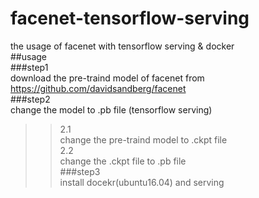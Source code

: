 # facenet-tensorflow-serving
the usage of facenet with tensorflow serving & docker<br> 
##usage<br> 
###step1<br> 
download the pre-traind model of facenet from https://github.com/davidsandberg/facenet<br> 
###step2<br> 
change the model to .pb file (tensorflow serving)<br> 
>>2.1<br> 
>>change the pre-traind model to .ckpt file <br> 
>>2.2<br> 
>>change the .ckpt file to .pb file<br> 
###step3<br>
install docekr(ubuntu16.04) and serving<br>
